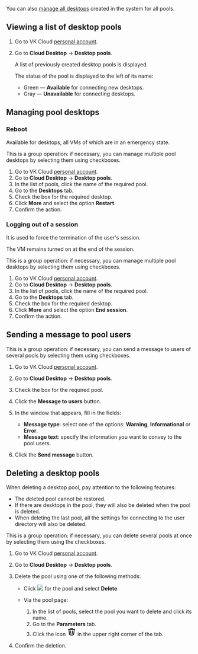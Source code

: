 <info>

You can also [manage all desktops](../../manage-desktops/) created in the system for all pools.

</info>

## Viewing a list of desktop pools

1. Go to VK Cloud [personal account](https://msk.cloud.vk.com/app/en).
1. Go to **Cloud Desktop** → **Desktop pools**.

   A list of previously created desktop pools is displayed.

   The status of the pool is displayed to the left of its name:

   - Green — **Available** for connecting new desktops.
   - Gray — **Unavailable** for connecting desktops.

## Managing pool desktops

### Reboot

<info>

Available for desktops, all VMs of which are in an emergency state.

</info>

This is a group operation: if necessary, you can manage multiple pool desktops by selecting them using checkboxes.

1. Go to VK Cloud [personal account](https://msk.cloud.vk.com/app/en).
1. Go to **Cloud Desktop** → **Desktop pools**.
1. In the list of pools, click the name of the required pool.
1. Go to the **Desktops** tab.
1. Check the box for the required desktop.
1. Click **More** and select the option **Restart**.
1. Confirm the action.

### Logging out of a session

It is used to force the termination of the user's session.

<info>

The VM remains turned on at the end of the session.

</info>

This is a group operation: if necessary, you can manage multiple pool desktops by selecting them using checkboxes.

1. Go to VK Cloud [personal account](https://msk.cloud.vk.com/app/en).
1. Go to **Cloud Desktop** → **Desktop pools**.
1. In the list of pools, click the name of the required pool.
1. Go to the **Desktops** tab.
1. Check the box for the required desktop.
1. Click **More** and select the option **End session**.
1. Confirm the action.

## Sending a message to pool users

This is a group operation: if necessary, you can send a message to users of several pools by selecting them using checkboxes.

1. Go to VK Cloud [personal account](https://msk.cloud.vk.com/app/en).
1. Go to **Cloud Desktop** → **Desktop pools**.
1. Check the box for the required pool.
1. Click the **Message to users** button.
1. In the window that appears, fill in the fields:

   - **Message type**: select one of the options: **Warning**, **Informational** or **Error**.
   - **Message text**: specify the information you want to convey to the pool users.

1. Click the **Send message** button.

## Deleting a desktop pools

<warn>

When deleting a desktop pool, pay attention to the following features:

- The deleted pool cannot be restored.
- If there are desktops in the pool, they will also be deleted when the pool is deleted.
- When deleting the last pool, all the settings for connecting to the user directory will also be deleted.

</warn>

This is a group operation: if necessary, you can delete several pools at once by selecting them using the checkboxes.

1. Go to VK Cloud [personal account](https://msk.cloud.vk.com/app/en).
1. Go to **Cloud Desktop** → **Desktop pools**.
1. Delete the pool using one of the following methods:

   - Click ![ ](/en/assets/more-icon.svg "inline") for the pool and select **Delete**.
   - Via the pool page:

     1. In the list of pools, select the pool you want to delete and click its name.
     1. Go to the **Parameters** tab.
     1. Click the icon ![Trash](assets/trash-icon.svg "inline") in the upper right corner of the tab.

1. Confirm the deletion.
